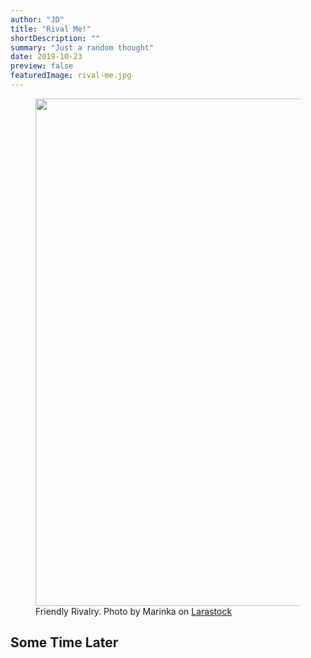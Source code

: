 ```yaml
---
author: "JD"
title: "Rival Me!"
shortDescription: ""
summary: "Just a random thought"
date: 2019-10-23
preview: false
featuredImage: rival-me.jpg
---
```


<figure class="">
    <img src="{{ featuredImage | imagePath | url }}" srcset="" sizes="" alt="" width="1846" height="812">
    <figcaption class="text-center">Friendly Rivalry. Photo by Marinka on <a href="https://larastock.com/deposit-photo-443753128/">Larastock</a>
    </figcaption>
</figure>

## Some Time Later

